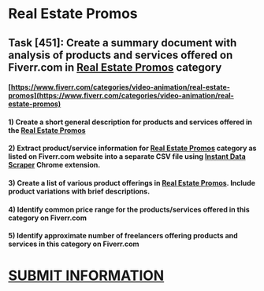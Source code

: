 # Real Estate Promos
## Task [451]: Create a summary document with analysis of products and services offered on Fiverr.com in [Real Estate Promos](https://www.fiverr.com/categories/video-animation/real-estate-promos) category
#### [https://www.fiverr.com/categories/video-animation/real-estate-promos](https://www.fiverr.com/categories/video-animation/real-estate-promos)
#### 1) Create a short general description for products and services offered in the [Real Estate Promos](https://www.fiverr.com/categories/video-animation/real-estate-promos)
#### 2) Extract product/service information for [Real Estate Promos](https://www.fiverr.com/categories/video-animation/real-estate-promos) category as listed on Fiverr.com website into a separate CSV file using [Instant Data Scraper](https://chrome.google.com/webstore/detail/instant-data-scraper/ofaokhiedipichpaobibbnahnkdoiiah) Chrome extension.
#### 3) Create a list of various product offerings in [Real Estate Promos](https://www.fiverr.com/categories/video-animation/real-estate-promos). Include product variations with brief descriptions.
#### 4) Identify common price range for the products/services offered in this category on Fiverr.com
#### 5) Identify approximate number of freelancers offering products and services in this category on Fiverr.com

# [SUBMIT INFORMATION](https://forms.office.com/r/8AEKjkLxKG)
